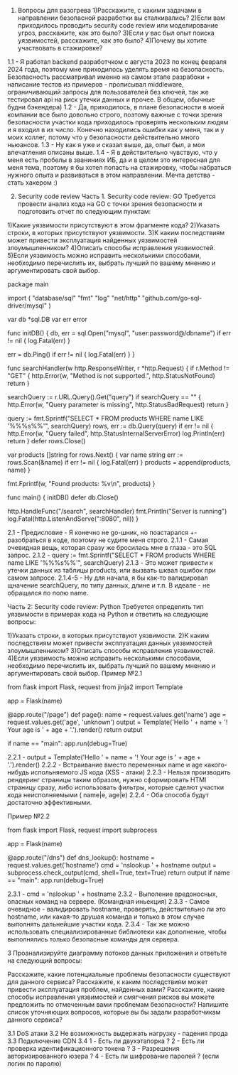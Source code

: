 1. Вопросы для разогрева
1)Расскажите, с какими задачами в направлении безопасной разработки вы сталкивались?
2)Если вам приходилось проводить security code review или моделирование угроз, расскажите, как это было?
3)Если у вас был опыт поиска уязвимостей, расскажите, как это было?
4)Почему вы хотите участвовать в стажировке?

1.1 - Я работал backend разработчком с августа 2023 по конец февраля 2024 года, поэтому мне приходилось уделять время на безопасность. Безопасность рассматривал именно на самом этапе разрабоки + написание тестов из примеров - прописывал middleware, ограничивающий запросы для пользователей без ключей, так же тестировал api на риск утечки данных и прочее. В общем, обычные будни бэкендера)
1.2 - Да, приходилось, в плане безопасности в моей компании все было довольно строго, поэтому важные с точки зрения безопасности участки кода приходилось проверять нескольким людям и я входил в их число.
Конечно находились ошибки как у меня, так и у моих коллег, потому что у безопасности действительно много ньюансов. 
1.3 - Ну как я уже и сказал выше, да, опыт был, а мои впечатления описаны выше.
1.4 - Я в действительно чувствую, что у меня есть пробелы в званиниях ИБ, да и в целом это интересная для меня тема, поэтому я бы хотел попасть на стажировку, чтобы набраться нужного опыта и развиваться в этом направлении. Мечта детства - стать хакером :)

2. Security code review
Часть 1. Security code review: GO
Требуется провести анализ кода на GO с точки зрения безопасности и подготовить отчет по следующим пунктам:

1)Какие уязвимости присутствуют в этом фрагменте кода?
2)Указать строки, в которых присутствуют уязвимости.
3)К каким последствиям может привести эксплуатация найденных уязвимостей злоумышленником?
4)Описать способы исправления уязвимостей.
5)Если уязвимость можно исправить несколькими способами, необходимо перечислить их, выбрать лучший по вашему мнению и аргументировать свой выбор.

package main

import (
    "database/sql"
    "fmt"
    "log"
    "net/http"
    "github.com/go-sql-driver/mysql"
)

var db *sql.DB
var err error

func initDB() {
    db, err = sql.Open("mysql", "user:password@/dbname")
    if err != nil {
        log.Fatal(err)
    }

err = db.Ping()
if err != nil {
    log.Fatal(err)
    }
}

func searchHandler(w http.ResponseWriter, r *http.Request) {
    if r.Method != "GET" {
        http.Error(w, "Method is not supported.", http.StatusNotFound)
        return
    }

searchQuery := r.URL.Query().Get("query")
if searchQuery == "" {
    http.Error(w, "Query parameter is missing", http.StatusBadRequest)
    return
}

query := fmt.Sprintf("SELECT * FROM products WHERE name LIKE '%%%s%%'", searchQuery)
rows, err := db.Query(query)
if err != nil {
    http.Error(w, "Query failed", http.StatusInternalServerError)
    log.Println(err)
    return
}
defer rows.Close()

var products []string
for rows.Next() {
    var name string
    err := rows.Scan(&name)
    if err != nil {
        log.Fatal(err)
    }
    products = append(products, name)
}

fmt.Fprintf(w, "Found products: %v\n", products)
}

func main() {
    initDB()
    defer db.Close()

http.HandleFunc("/search", searchHandler)
fmt.Println("Server is running")
log.Fatal(http.ListenAndServe(":8080", nil))
}

2.1 - Предисловие - Я конечно не go-шник, но поастарался +- разобраться в коде, поэтому не судите меня строго.
2.1.1 - Самая очевидная вещь, которая сразу же бросилась мне в глаза - это SQL запрос.
2.1.2 - query := fmt.Sprintf("SELECT * FROM products WHERE name LIKE '%%%s%%'", searchQuery)
2.1.3 - Это может привести к утечки данных из таблицы products, или вызвать шквал ошибок при самом запросе.
2.1.4-5 - Ну для начала, я бы как-то валидировал щначение searchQuery, по типу данных, длине и т.п. В идеале - не обращался по полю name.


Часть 2: Security code review: Python
Требуется определить тип уязвимости в примерах кода на Python и ответить на следующие вопросы:

1)Указать строки, в которых присутствуют уязвимости.
2)К каким последствиям может привести эксплуатация данных уязвимостей злоумышленником?
3)Описать способы исправления уязвимостей.
4)Если уязвимость можно исправить несколькими способами, необходимо перечислить их, выбрать лучший по вашему мнению и аргументировать свой выбор.
Пример №2.1

from flask import Flask, request
from jinja2 import Template

app = Flask(name)

@app.route("/page")
def page():
    name = request.values.get('name')
    age = request.values.get('age', 'unknown')
    output = Template('Hello ' + name + '! Your age is ' + age + '.').render()
return output

if name == "main":
    app.run(debug=True)
    
2.2.1 - output = Template('Hello ' + name + '! Your age is ' + age + '.').render()
2.2.2 - Встраивание вместо переменных name и age какого-нибудь испольняемого JS кода (XSS - атаки)
2.2.3 - Нельзя производить рендеринг страницы таким образом, нужно сформировать HTMl страницу сразу, либо использовать фильтры, которые сделют участки кода неисполняемыми ( name|e, age|e)
2.2.4 - Оба способа будут достаточно эффективными.


Пример №2.2

from flask import Flask, request
import subprocess

app = Flask(name)

@app.route("/dns")
def dns_lookup():
    hostname = request.values.get('hostname')
    cmd = 'nslookup ' + hostname
    output = subprocess.check_output(cmd, shell=True, text=True)
return output
if name == "main":
    app.run(debug=True)

2.3.1 - cmd = 'nslookup ' + hostname 
2.3.2 - Выполение вредоносных, опасных команд на сервере. (Командная иньекция)
2.3.3 - Самое очевидное - валидировать hostname, проверять, действительно ли это hostname, или какая-то друшая команда и только в этом случае выполнять дальнейшие участки кода.
2.3.4 - Так же можно использовать специализированные библиотеки как дополнение, чтобы выполнялись только безопасные команды для сервера.

3
Проанализируйте диаграмму потоков данных приложения и ответьте на следующий вопросы:

Расскажите, какие потенциальные проблемы безопасности существуют для данного сервиса?
Расскажите, к каким последствиям может привести эксплуатация проблем, найденных вами?
Расскажите, какие способы исправления уязвимостей и смягчения рисков вы можете предложить по отмеченным вами проблемам безопасности?
Напишите список уточняющих вопросов, которые вы бы задали разработчикам данного сервиса?

3.1 DoS атаки
3.2 Не возможность выдержать нагрузку - падения прода
3.3 Подключение CDN
3.4 
1 - Есть ли двухэтапорка ?
2 - Есть ли проверка идентификационного токена ?
3 - Разрешения авторизированного юзера  ?
4 - Есть ли шифрование паролей ? (если логин по паролю)
